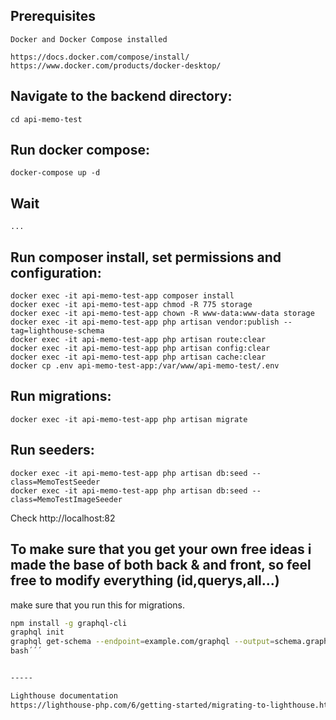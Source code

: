 ## Prerequisites

    Docker and Docker Compose installed
    
    https://docs.docker.com/compose/install/
    https://www.docker.com/products/docker-desktop/

## Navigate to the backend directory:

    cd api-memo-test

## Run docker compose:

    docker-compose up -d

## Wait

    ...

## Run composer install, set permissions and configuration:

    docker exec -it api-memo-test-app composer install
    docker exec -it api-memo-test-app chmod -R 775 storage
    docker exec -it api-memo-test-app chown -R www-data:www-data storage
    docker exec -it api-memo-test-app php artisan vendor:publish --tag=lighthouse-schema
    docker exec -it api-memo-test-app php artisan route:clear
    docker exec -it api-memo-test-app php artisan config:clear
    docker exec -it api-memo-test-app php artisan cache:clear
    docker cp .env api-memo-test-app:/var/www/api-memo-test/.env


## Run migrations:

    docker exec -it api-memo-test-app php artisan migrate

## Run seeders:

    docker exec -it api-memo-test-app php artisan db:seed --class=MemoTestSeeder
    docker exec -it api-memo-test-app php artisan db:seed --class=MemoTestImageSeeder

Check http://localhost:82

## To make sure that you get your own free ideas i made the base of both back & and front, so feel free to modify everything (id,querys,all...)

make sure that you run this for migrations.

```bash
npm install -g graphql-cli
graphql init
graphql get-schema --endpoint=example.com/graphql --output=schema.graphql
bash´´´


-----

Lighthouse documentation
https://lighthouse-php.com/6/getting-started/migrating-to-lighthouse.html#schema-definition





